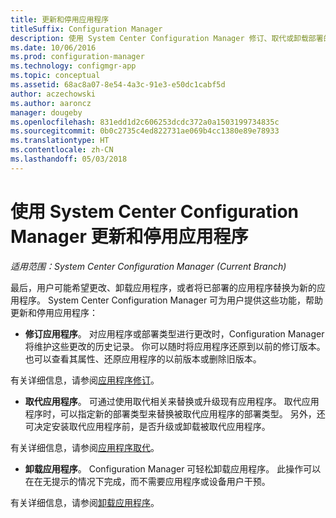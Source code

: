 ```yaml
---
title: 更新和停用应用程序
titleSuffix: Configuration Manager
description: 使用 System Center Configuration Manager 修订、取代或卸载部署的应用程序。
ms.date: 10/06/2016
ms.prod: configuration-manager
ms.technology: configmgr-app
ms.topic: conceptual
ms.assetid: 68ac8a07-8e54-4a3c-91e3-e50dc1cabf5d
author: aczechowski
ms.author: aaroncz
manager: dougeby
ms.openlocfilehash: 831edd1d2c606253dcdc372a0a1503199734835c
ms.sourcegitcommit: 0b0c2735c4ed822731ae069b4cc1380e89e78933
ms.translationtype: HT
ms.contentlocale: zh-CN
ms.lasthandoff: 05/03/2018
---
```

# <a name="update-and-retire-applications-with-system-center-configuration-manager"></a>使用 System Center Configuration Manager 更新和停用应用程序

*适用范围：System Center Configuration Manager (Current Branch)*


最后，用户可能希望更改、卸载应用程序，或者将已部署的应用程序替换为新的应用程序。 System Center Configuration Manager 可为用户提供这些功能，帮助更新和停用应用程序：  

-   **修订应用程序**。 对应用程序或部署类型进行更改时，Configuration Manager 将维护这些更改的历史记录。 你可以随时将应用程序还原到以前的修订版本。 也可以查看其属性、还原应用程序的以前版本或删除旧版本。  

  有关详细信息，请参阅[应用程序修订](revise-and-supersede-applications.md#application-revisions)。  

-   **取代应用程序**。 可通过使用取代相关来替换或升级现有应用程序。 取代应用程序时，可以指定新的部署类型来替换被取代应用程序的部署类型。 另外，还可决定安装取代应用程序前，是否升级或卸载被取代应用程序。  

  有关详细信息，请参阅[应用程序取代](revise-and-supersede-applications.md#application-supersedence)。  

-   **卸载应用程序**。 Configuration Manager 可轻松卸载应用程序。 此操作可以在在无提示的情况下完成，而不需要应用程序或设备用户干预。  

  有关详细信息，请参阅[卸载应用程序](uninstall-applications.md)。  
